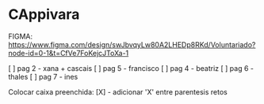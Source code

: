 # CAppivara

FIGMA: https://www.figma.com/design/swJbvqyLw80A2LHEDp8RKd/Voluntariado?node-id=0-1&t=CfVe7FoKejcJToXa-1

[ ] pag 2 - xana + cascais 
[ ] pag 5 - francisco
[ ] pag 4 - beatriz
[ ] pag 6 - thales
[ ] pag 7 - ines

Colocar caixa preenchida:
[X] - adicionar 'X' entre parentesis retos
